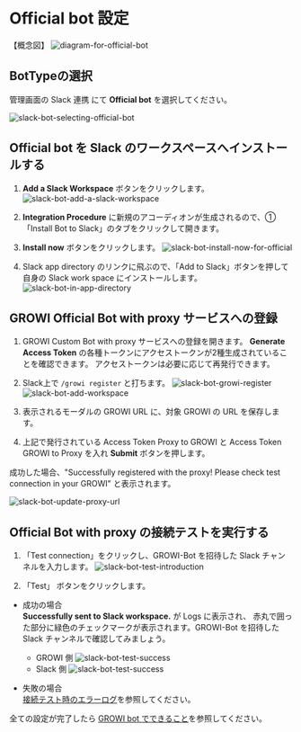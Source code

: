 # Official bot 設定

【概念図】
![diagram-for-official-bot](/assets/images/slack-bot-outline-official.png)


## BotTypeの選択

管理画面の Slack 連携 にて **Official bot** を選択してください。

![slack-bot-selecting-official-bot](/assets/images/slack-bot-selecting-official-bot.png)

## Official bot を Slack のワークスペースへインストールする

1. **Add a Slack Workspace** ボタンをクリックします。
  ![slack-bot-add-a-slack-workspace](/assets/images/slack-bot-add-a-slack-workspace.png)

1. **Integration Procedure** に新規のアコーディオンが生成されるので、①「Install Bot to Slack」のタブをクリックして開きます。

1. **Install now** ボタンをクリックします。
  ![slack-bot-install-now-for-official](/assets/images/slack-bot-install-now-for-official.png)

1. Slack app directory のリンクに飛ぶので、「Add to Slack」ボタンを押して自身の Slack work space にインストールします。
  ![slack-bot-in-app-directory](/assets/images/slack-bot-in-app-directory.png)

## GROWI Official Bot with proxy サービスへの登録

1. GROWI Custom Bot with proxy サービスへの登録を開きます。
  **Generate Access Token** の各種トークンにアクセストークンが2種生成されていることを確認できます。
  アクセストークンは必要に応じて再発行できます。

1. Slack上で `/growi register` と打ちます。
  ![slack-bot-growi-register](/assets/images/slack-bot-growi-register.png)
  ![slack-bot-add-workspace](/assets/images/slack-bot-register-modal.png)

1. 表示されるモーダルの GROWI URL に、対象 GROWI の URL を保存します。
1. 上記で発行されている Access Token Proxy to GROWI と Access Token GROWI to Proxy を入れ
  **Submit** ボタンを押します。

  成功した場合、"Successfully registered with the proxy! Please check test connection in your GROWI" と表示されます。

  ![slack-bot-update-proxy-url](/assets/images/slack-bot-successfully-registered-with-proxy.png)

## Official Bot with proxy の接続テストを実行する

1. 「Test connection」をクリックし、GROWI-Bot を招待した Slack チャンネルを入力します。
  ![slack-bot-test-introduction](/assets/images/slack-bot-test-introduction.png)

2. 「Test」 ボタンをクリックします。

- 成功の場合  
  **Successfully sent to Slack workspace.** が Logs に表示され、
  赤丸で囲った部分に緑色のチェックマークが表示されます。GROWI-Bot を招待した Slack チャンネルで確認してみましょう。
  - GROWI 側
   ![slack-bot-test-success](/assets/images/slack-bot-test-success.png)
  - Slack 側
   ![slack-bot-test-success](/assets/images/slack-bot-test-success-at-slack-app.png)

- 失敗の場合  
  [接続テスト時のエラーログ](/ja/admin-guide/management-cookbook/slack-integration/#接続テスト時のエラーログ)を参照してください。

全ての設定が完了したら [GROWI bot でできること](/ja/admin-guide/management-cookbook/slack-integration/#growi-bot-でできること)を参照してください。
